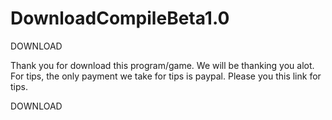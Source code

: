 # DownloadCompileBeta1.0
DOWNLOAD

Thank you for download this program/game. We will be thanking you alot. For tips, the only payment we take for tips is paypal. Please you this link for tips.

DOWNLOAD
